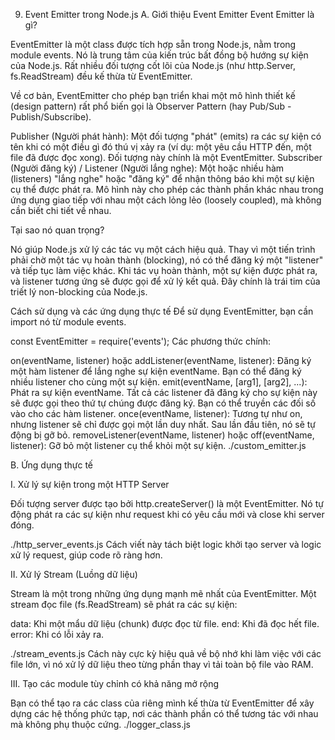9. Event Emitter trong Node.js
A. Giới thiệu Event Emitter
Event Emitter là gì?

EventEmitter là một class được tích hợp sẵn trong Node.js, nằm trong module events. Nó là trung tâm của kiến trúc bất đồng bộ hướng sự kiện của Node.js. Rất nhiều đối tượng cốt lõi của Node.js (như http.Server, fs.ReadStream) đều kế thừa từ EventEmitter.

Về cơ bản, EventEmitter cho phép bạn triển khai một mô hình thiết kế (design pattern) rất phổ biến gọi là Observer Pattern (hay Pub/Sub - Publish/Subscribe).

Publisher (Người phát hành): Một đối tượng "phát" (emits) ra các sự kiện có tên khi có một điều gì đó thú vị xảy ra (ví dụ: một yêu cầu HTTP đến, một file đã được đọc xong). Đối tượng này chính là một EventEmitter.
Subscriber (Người đăng ký) / Listener (Người lắng nghe): Một hoặc nhiều hàm (listeners) "lắng nghe" hoặc "đăng ký" để nhận thông báo khi một sự kiện cụ thể được phát ra.
Mô hình này cho phép các thành phần khác nhau trong ứng dụng giao tiếp với nhau một cách lỏng lẻo (loosely coupled), mà không cần biết chi tiết về nhau.

Tại sao nó quan trọng?

Nó giúp Node.js xử lý các tác vụ một cách hiệu quả. Thay vì một tiến trình phải chờ một tác vụ hoàn thành (blocking), nó có thể đăng ký một "listener" và tiếp tục làm việc khác. Khi tác vụ hoàn thành, một sự kiện được phát ra, và listener tương ứng sẽ được gọi để xử lý kết quả. Đây chính là trái tim của triết lý non-blocking của Node.js.

Cách sử dụng và các ứng dụng thực tế
Để sử dụng EventEmitter, bạn cần import nó từ module events. 

const EventEmitter = require('events');
Các phương thức chính:

on(eventName, listener) hoặc addListener(eventName, listener): Đăng ký một hàm listener để lắng nghe sự kiện eventName. Bạn có thể đăng ký nhiều listener cho cùng một sự kiện.
emit(eventName, [arg1], [arg2], ...): Phát ra sự kiện eventName. Tất cả các listener đã đăng ký cho sự kiện này sẽ được gọi theo thứ tự chúng được đăng ký. Bạn có thể truyền các đối số vào cho các hàm listener.
once(eventName, listener): Tương tự như on, nhưng listener sẽ chỉ được gọi một lần duy nhất. Sau lần đầu tiên, nó sẽ tự động bị gỡ bỏ.
removeListener(eventName, listener) hoặc off(eventName, listener): Gỡ bỏ một listener cụ thể khỏi một sự kiện.
./custom_emitter.js

B. Ứng dụng thực tế

I. Xử lý sự kiện trong một HTTP Server

Đối tượng server được tạo bởi http.createServer() là một EventEmitter. Nó tự động phát ra các sự kiện như request khi có yêu cầu mới và close khi server đóng.

./http_server_events.js
Cách viết này tách biệt logic khởi tạo server và logic xử lý request, giúp code rõ ràng hơn.

II. Xử lý Stream (Luồng dữ liệu)

Stream là một trong những ứng dụng mạnh mẽ nhất của EventEmitter. Một stream đọc file (fs.ReadStream) sẽ phát ra các sự kiện:

data: Khi một mẩu dữ liệu (chunk) được đọc từ file.
end: Khi đã đọc hết file.
error: Khi có lỗi xảy ra.

./stream_events.js
Cách này cực kỳ hiệu quả về bộ nhớ khi làm việc với các file lớn, vì nó xử lý dữ liệu theo từng phần thay vì tải toàn bộ file vào RAM.

III. Tạo các module tùy chỉnh có khả năng mở rộng

Bạn có thể tạo ra các class của riêng mình kế thừa từ EventEmitter để xây dựng các hệ thống phức tạp, nơi các thành phần có thể tương tác với nhau mà không phụ thuộc cứng.
./logger_class.js